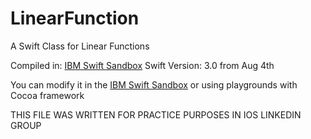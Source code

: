 # LinearFunction
A Swift Class for Linear Functions


Compiled in: <a href='https://swiftlang.ng.bluemix.net/#/repl'>IBM Swift Sandbox</a>
Swift Version: 3.0 from Aug 4th


You can modify it in the <a href='https://swiftlang.ng.bluemix.net/#/repl'>IBM Swift Sandbox</a> or using playgrounds with Cocoa framework


THIS FILE WAS WRITTEN FOR PRACTICE PURPOSES IN IOS LINKEDIN GROUP
